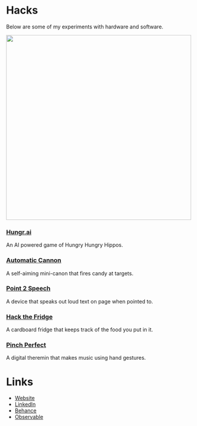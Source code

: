 # Hacks
Below are some of my experiments with hardware and software.

<img src="https://lh3.googleusercontent.com/-RFhHxsIf5QE6pyi0msHEtBP7fw--VTdNu_Hit1lrFkiDan49L3NRgNslWP97x1dJvfKMkB8iBrUThHQ5ijXsGX8CeiDjxQFYj-9XOMiebaoFzS7k0-U61I6EbLwR64fIb-xI6-QA2Ps1D_pej6CZJktDaOs2r08yiWAxO_WkKOB8gnvA0S79PcIuXQyuoGa7hVxBg0ApuQSGNVG7soGgBE0D5wrpPwzzlxx9K498xTCoZY1j8gS2F0_yD4UBDO3Sm-twn3TYcxmYYGjz3QU0CiwYz1dtM6H7_bb4TxVSl31pgqNzMS8m_YXKqESeWgWsWru_t8WAPaK3haGGk2wyN-Nu0R5upTrNy4nq2fejgau23HsBP8HslTCQLbNlt_2dmZfxYZVq_5ZK7K4vvEjvpypZGmf5lx4RjuUNhTCtEOOYoqQlY0_hJhR9bkdTbbqKIhi5jONFq4dzDBUgmB2t3QyGfOVwNmG41ZTWcsz8Ollx7-61_l5uq22mC_sigFB6hhaxm3ymyLhn1bApPheI-J8oXjM7p0wfuAmj7Q8YHZryan9xEY_R2bJgWam2SkcvJNgFY11D6npyqwKlM10SbrtXqnB1opNrHrfa1OXLueJCwH6q-30dN4DSyTyWkt_-0pjMQthU4ChwD-ozKPbTKVHD59lWcdAaLPZuMwd7OcANQjJRw46DWtVRGQH=w892-h668-no?authuser=0" width="500" />

### [Hungr.ai](https://github.com/nikhilro/hungr.ai)
<p>An AI powered game of Hungry Hungry Hippos.</p>

### [Automatic Cannon](https://github.com/edwinzhng/automatic-cannon)
<p>A self-aiming mini-canon that fires candy at targets.</p>

### [Point 2 Speech](https://devpost.com/software/point-to-speech-rvsa0y)
<p>A device that speaks out loud text on page when pointed to.</p>

### [Hack the Fridge](https://devpost.com/software/hack-the-fridge)
<p>A cardboard fridge that keeps track of the food you put in it.</p>

### [Pinch Perfect](https://devpost.com/software/my-maestro)

<p>A digital theremin that makes music using hand gestures.</p>

# Links
- [Website](https://www.derrekchow.com/)
- [LinkedIn](https://www.linkedin.com/in/derrekchow)
- [Behance](https://www.behance.net/derrekchow)
- [Observable](https://observablehq.com/@derrekchow)
